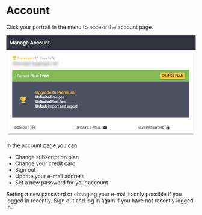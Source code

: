# Account

Click your portrait in the menu to access the account page.

![Manage Account Page](../.gitbook/assets/image%20%2815%29.png)

In the account page you can 

* Change subscription plan
* Change your credit card
* Sign out
* Update your e-mail address
* Set a new password for your account

Setting a new password or changing your e-mail is only possible if you logged in recently. Sign out and log in again if you have not recently logged in.

